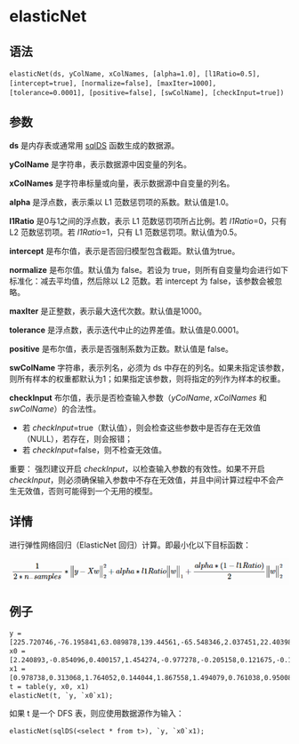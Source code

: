 # elasticNet

## 语法

`elasticNet(ds, yColName, xColNames, [alpha=1.0], [l1Ratio=0.5],
[intercept=true], [normalize=false], [maxIter=1000], [tolerance=0.0001],
[positive=false], [swColName], [checkInput=true])`

## 参数

**ds** 是内存表或通常用 [sqlDS](../s/sqlDS.html) 函数生成的数据源。

**yColName** 是字符串，表示数据源中因变量的列名。

**xColNames** 是字符串标量或向量，表示数据源中自变量的列名。

**alpha** 是浮点数，表示乘以 L1 范数惩罚项的系数。默认值是1.0。

**l1Ratio** 是0与1之间的浮点数，表示 L1 范数惩罚项所占比例。若 *l1Ratio*=0，只有 L2 范数惩罚项。若
*l1Ratio*=1，只有 L1 范数惩罚项。默认值为0.5。

**intercept** 是布尔值，表示是否回归模型包含截距。默认值为true。

**normalize** 是布尔值。默认值为 false。若设为 true，则所有自变量均会进行如下标准化：减去平均值，然后除以 L2 范数。若
intercept 为 false，该参数会被忽略。

**maxIter** 是正整数，表示最大迭代次数。默认值是1000。

**tolerance** 是浮点数，表示迭代中止的边界差值。默认值是0.0001。

**positive** 是布尔值，表示是否强制系数为正数。默认值是 false。

**swColName** 字符串，表示列名，必须为 ds
中存在的列名。如果未指定该参数，则所有样本的权重都默认为1；如果指定该参数，则将指定的列作为样本的权重。

**checkInput** 布尔值，表示是否检查输入参数（*yColName*, *xColNames* 和
*swColName*）的合法性。

* 若
  *checkInput*=true（默认值），则会检查这些参数中是否存在无效值（NULL），若存在，则会报错；
* 若 *checkInput*=false，则不检查无效值。

重要： 强烈建议开启
*checkInput*，以检查输入参数的有效性。如果不开启
*checkInput*，则必须确保输入参数中不存在无效值，并且中间计算过程中不会产生无效值，否则可能得到一个无用的模型。

## 详情

进行弹性网络回归（ElasticNet 回归）计算。即最小化以下目标函数：

![](../../images/elasticnet.png)

## 例子

```
y = [225.720746,-76.195841,63.089878,139.44561,-65.548346,2.037451,22.403987,-0.678415,37.884102,37.308288]
x0 = [2.240893,-0.854096,0.400157,1.454274,-0.977278,-0.205158,0.121675,-0.151357,0.333674,0.410599]
x1 = [0.978738,0.313068,1.764052,0.144044,1.867558,1.494079,0.761038,0.950088,0.443863,-0.103219]
t = table(y, x0, x1)
elasticNet(t, `y, `x0`x1);
```

如果 t 是一个 DFS 表，则应使用数据源作为输入：

```
elasticNet(sqlDS(<select * from t>), `y, `x0`x1);
```

